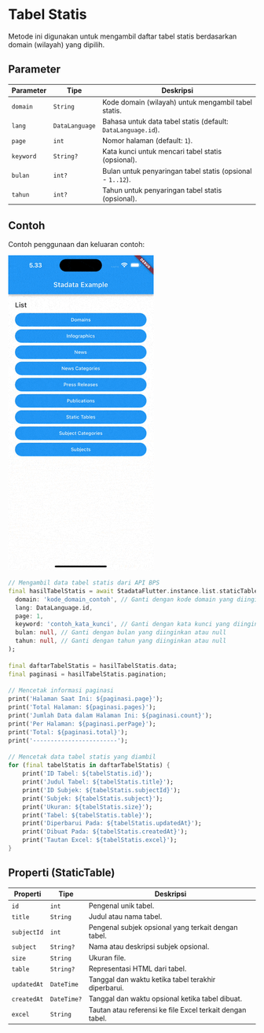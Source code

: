 # Tabel Statis

Metode ini digunakan untuk mengambil daftar tabel statis berdasarkan domain (wilayah) yang dipilih.

## Parameter

| Parameter | Tipe           | Deskripsi                                                    |
| --------- | -------------- | ------------------------------------------------------------ |
| `domain`  | `String`       | Kode domain (wilayah) untuk mengambil tabel statis.          |
| `lang`    | `DataLanguage` | Bahasa untuk data tabel statis (default: `DataLanguage.id`). |
| `page`    | `int`          | Nomor halaman (default: `1`).                                |
| `keyword` | `String?`      | Kata kunci untuk mencari tabel statis (opsional).            |
| `bulan`   | `int?`         | Bulan untuk penyaringan tabel statis (opsional - `1..12`).   |
| `tahun`   | `int?`         | Tahun untuk penyaringan tabel statis (opsional).             |

## Contoh

Contoh penggunaan dan keluaran contoh:

![Preview](/gif/static_tables.gif)

```dart
// Mengambil data tabel statis dari API BPS
final hasilTabelStatis = await StadataFlutter.instance.list.staticTable(
  domain: 'kode_domain_contoh', // Ganti dengan kode domain yang diinginkan
  lang: DataLanguage.id,
  page: 1,
  keyword: 'contoh_kata_kunci', // Ganti dengan kata kunci yang diinginkan atau null
  bulan: null, // Ganti dengan bulan yang diinginkan atau null
  tahun: null, // Ganti dengan tahun yang diinginkan atau null
);

final daftarTabelStatis = hasilTabelStatis.data;
final paginasi = hasilTabelStatis.pagination;

// Mencetak informasi paginasi
print('Halaman Saat Ini: ${paginasi.page}');
print('Total Halaman: ${paginasi.pages}');
print('Jumlah Data dalam Halaman Ini: ${paginasi.count}');
print('Per Halaman: ${paginasi.perPage}');
print('Total: ${paginasi.total}');
print('------------------------');

// Mencetak data tabel statis yang diambil
for (final tabelStatis in daftarTabelStatis) {
    print('ID Tabel: ${tabelStatis.id}');
    print('Judul Tabel: ${tabelStatis.title}');
    print('ID Subjek: ${tabelStatis.subjectId}');
    print('Subjek: ${tabelStatis.subject}');
    print('Ukuran: ${tabelStatis.size}');
    print('Tabel: ${tabelStatis.table}');
    print('Diperbarui Pada: ${tabelStatis.updatedAt}');
    print('Dibuat Pada: ${tabelStatis.createdAt}');
    print('Tautan Excel: ${tabelStatis.excel}');
}

```

## Properti (StaticTable)

| Properti    | Tipe        | Deskripsi                                                 |
| ----------- | ----------- | --------------------------------------------------------- |
| `id`        | `int`       | Pengenal unik tabel.                                      |
| `title`     | `String`    | Judul atau nama tabel.                                    |
| `subjectId` | `int`       | Pengenal subjek opsional yang terkait dengan tabel.       |
| `subject`   | `String?`   | Nama atau deskripsi subjek opsional.                      |
| `size`      | `String`    | Ukuran file.                                              |
| `table`     | `String?`   | Representasi HTML dari tabel.                             |
| `updatedAt` | `DateTime`  | Tanggal dan waktu ketika tabel terakhir diperbarui.       |
| `createdAt` | `DateTime?` | Tanggal dan waktu opsional ketika tabel dibuat.           |
| `excel`     | `String`    | Tautan atau referensi ke file Excel terkait dengan tabel. |
